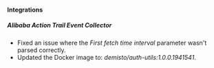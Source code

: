 
#### Integrations

##### Alibaba Action Trail Event Collector

- Fixed an issue where the *First fetch time interval* parameter wasn't parsed correctly.
- Updated the Docker image to: *demisto/auth-utils:1.0.0.1941541*.
